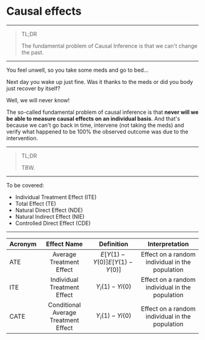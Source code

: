 # **Causal effects**
---

> TL;DR
> 
> The fundamental problem of Causal Inference is that we can't change the past.

---

You feel unwell, so you take some meds and go to bed...

Next day you wake up just fine. Was it thanks to the meds or did you body just recover by itself? 

Well, we will never know!

The so-called fundamental problem of causal inference is that **never will we be able to measure causal effects on an individual basis**. And that's because we can't go back in time, intervene (not taking the meds) and verify what happened to be 100% the observed outcome was due to the intervention.

---

> TL;DR
> 
> TBW.

---

To be covered:
- Individual Treatment Effect (ITE)
- Total Effect (TE)
- Natural Direct Effect (NDE)
- Natural Indirect Effect (NIE)
- Controlled Direct Effect (CDE)

---

| Acronym | Effect Name | Definition | Interpretation |
|:--------|:-----------:|:----------:|:--------------:|
| ATE | Average Treatment Effect | $E[Y(1)−Y(0)]E[Y(1)−Y(0)]$ | Effect on a random individual in the population |
| ITE | Individual Treatment Effect | $Y_i​(1)−Yi_​(0)$ | Effect on a random individual in the population |
| CATE | Conditional Average Treatment Effect |	$Y_i​(1)−Yi_​(0)$ | Effect on a random individual in the population |




